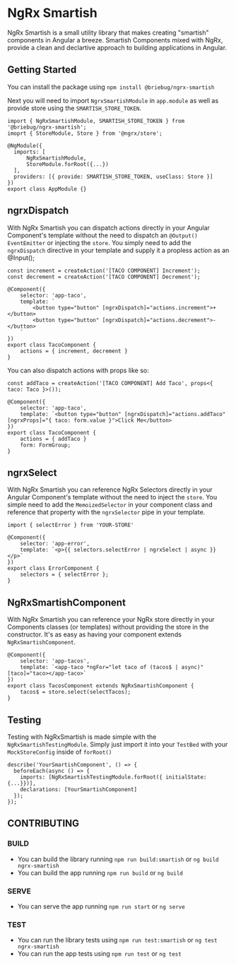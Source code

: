 # NgRx Smartish

NgRx Smartish is a small utility library that makes creating "smartish" components in Angular a breeze. Smartish Components mixed with NgRx, provide a clean and declartive approach to building applications in Angular. 


## Getting Started

You can install the package using `npm install @briebug/ngrx-smartish`

Next you will need to import `NgrxSmartishModule` in `app.module` as well as provide store using the `SMARTISH_STORE_TOKEN`.

```
import { NgRxSmartishModule, SMARTISH_STORE_TOKEN } from '@briebug/ngrx-smartish';
imoprt { StoreModule, Store } from '@ngrx/store';

@NgModule({
  imports: [
      NgRxSmartishModule,
      StoreModule.forRoot({...})
  ],
  providers: [{ provide: SMARTISH_STORE_TOKEN, useClass: Store }]
})
export class AppModule {}
```

## ngrxDispatch

With NgRx Smartish you can dispatch actions directly in your Angular Component's template without the need to dispatch an `@Output() EventEmitter` or injecting the `store`. You simply need to add the `ngrxDispatch` directive in your template and supply it a propless action as an @Input();

```
const increment = createAction('[TACO COMPONENT] Increment');
const decrement = createAction('[TACO COMPONENT] Decrement');

@Component({
    selector: 'app-taco',
    template: `
        <button type="button" [ngrxDispatch]="actions.increment">+</button>
        <button type="button" [ngrxDispatch]="actions.decrement">-</button>
    `
})
export class TacoComponent {
    actions = { increment, decrement }
}
```

You can also dispatch actions with props like so:

```
const addTaco = createAction('[TACO COMPONENT] Add Taco', props<{ taco: Taco }>());

@Component({
    selector: 'app-taco',
    template: `<button type="button" [ngrxDispatch]="actions.addTaco" [ngrxProps]="{ taco: form.value }">Click Me</button>
})
export class TacoComponent {
    actions = { addTaco }
    form: FormGroup;
}
```

## ngrxSelect

With NgRx Smartish you can reference NgRx Selectors directly in your Angular Component's template without the need to inject the `store`. You simple need to add the `MemoizedSelector` in your component class and reference that property with the `ngrxSelector` pipe in your template.

```
import { selectError } from 'YOUR-STORE'

@Component({
    selector: 'app-error',
    template: `<p>{{ selectors.selectError | ngrxSelect | async }}</p>`
})
export class ErrorComponent {
    selectors = { selectError };
}
```

## NgRxSmartishComponent

With NgRx Smartish you can reference your NgRx store directly in your Components classes (or templates) without providing the store in the constructor. It's as easy as having your component extends `NgRxSmartishComponent`. 

```
@Component({
    selector: 'app-tacos',
    template: `<app-taco *ngFor="let taco of (tacos$ | async)" [taco]="taco></app-taco>`
})
export class TacosComponent extends NgRxSmartishComponent {
    tacos$ = store.select(selectTacos);
}
```

## Testing
Testing with NgRxSmartish is made simple with the `NgRxSmartishTestingModule`. Simply just import it into your `TestBed` with your `MockStoreConfig` inside of `forRoot()`

```
describe('YourSmartishComponent', () => {
  beforeEach(async () => {
    imports: [NgRxSmartishTestingModule.forRoot({ initialState: {...}})],
    declarations: [YourSmartishComponent]
  });
});
```

## CONTRIBUTING

### BUILD
- You can build the library running `npm run build:smartish` or `ng build ngrx-smartish`
- You can build the app running `npm run build` or `ng build`

### SERVE
- You can serve the app running `npm run start` or `ng serve`

### TEST
- You can run the library tests using `npm run test:smartish` or `ng test ngrx-smartish`
- You can run the app tests using `npm run test` or `ng test`
  